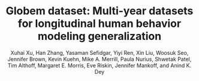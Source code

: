 ---
author: Xuhai Xu, Han Zhang, Yasaman Sefidgar, Yiyi Ren, Xin Liu, Woosuk Seo, Jennifer
  Brown, Kevin Kuehn, Mike A. Merrill, Paula Nurius, Shwetak Patel, Tim Althoff, Margaret
  E. Morris, Eve Riskin, Jennifer Mankoff, and Anind K. Dey
copyright: Creative Commons Attribution 4.0 International
doi: 10.48550/ARXIV.2211.02733
journal: NeurIPS
key: xu2022GLOBEM
keywords: 'Machine Learning (cs.LG), Artificial Intelligence (cs.AI), Human-Computer
  Interaction (cs.HC), FOS: Computer and information sciences, FOS: Computer and information
  sciences, I.2.1; E.m, 68T09'
pdf_path: resources/pubpdfs/xu2022GLOBEM.pdf
publisher: arXiv
thumb_path: resources/thumbnails/xu2022GLOBEM.png
title: '  Globem dataset: Multi-year datasets for longitudinal human behavior modeling
  generalization'
url: https://arxiv.org/abs/2211.02733
year: '  2022'
---